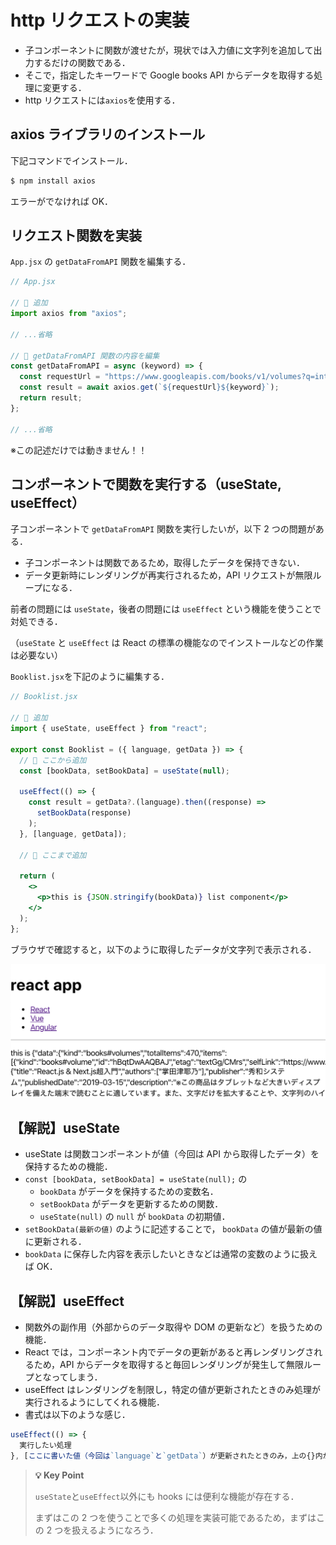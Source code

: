 # http リクエストの実装

- 子コンポーネントに関数が渡せたが，現状では入力値に文字列を追加して出力するだけの関数である．
- そこで，指定したキーワードで Google books API からデータを取得する処理に変更する．
- http リクエストには`axios`を使用する．

## axios ライブラリのインストール

下記コマンドでインストール．

```bash
$ npm install axios
```

エラーがでなければ OK．

## リクエスト関数を実装

`App.jsx` の `getDataFromAPI` 関数を編集する．

```jsx
// App.jsx

// 🔽 追加
import axios from "axios";

// ...省略

// 🔽 getDataFromAPI 関数の内容を編集
const getDataFromAPI = async (keyword) => {
  const requestUrl = "https://www.googleapis.com/books/v1/volumes?q=intitle:";
  const result = await axios.get(`${requestUrl}${keyword}`);
  return result;
};

// ...省略
```

※この記述だけでは動きません！！

## コンポーネントで関数を実行する（useState, useEffect）

子コンポーネントで `getDataFromAPI` 関数を実行したいが，以下 2 つの問題がある．

- 子コンポーネントは関数であるため，取得したデータを保持できない．
- データ更新時にレンダリングが再実行されるため，API リクエストが無限ループになる．

前者の問題には `useState`，後者の問題には `useEffect` という機能を使うことで対処できる．

（`useState` と `useEffect` は React の標準の機能なのでインストールなどの作業は必要ない）

`Booklist.jsx`を下記のように編集する．

```jsx
// Booklist.jsx

// 🔽 追加
import { useState, useEffect } from "react";

export const Booklist = ({ language, getData }) => {
  // 🔽 ここから追加
  const [bookData, setBookData] = useState(null);

  useEffect(() => {
    const result = getData?.(language).then((response) =>
      setBookData(response)
    );
  }, [language, getData]);

  // 🔼 ここまで追加

  return (
    <>
      <p>this is {JSON.stringify(bookData)} list component</p>
    </>
  );
};
```

ブラウザで確認すると，以下のように取得したデータが文字列で表示される．

![メイン画面9](./img/mainview09.png)

## 【解説】useState

- useState は関数コンポーネントが値（今回は API から取得したデータ）を保持するための機能．
- `const [bookData, setBookData] = useState(null);` の
  - `bookData` がデータを保持するための変数名．
  - `setBookData` がデータを更新するための関数．
  - `useState(null)` の `null` が `bookData` の初期値．
- `setBookData(最新の値)` のように記述することで， `bookData` の値が最新の値に更新される．
- `bookData` に保存した内容を表示したいときなどは通常の変数のように扱えば OK．

## 【解説】useEffect

- 関数外の副作用（外部からのデータ取得や DOM の更新など）を扱うための機能．
- React では，コンポーネント内でデータの更新があると再レンダリングされるため，API からデータを取得すると毎回レンダリングが発生して無限ループとなってしまう．
- useEffect はレンダリングを制限し，特定の値が更新されたときのみ処理が実行されるようにしてくれる機能．
- 書式は以下のような感じ．

```jsx
useEffect(() => {
  実行したい処理
}, [ここに書いた値（今回は`language`と`getData`）が更新されたときのみ，上の{}内が実行される．ここに値を書くときは配列で書く]);
```

> **💡 Key Point**
>
> `useState`と`useEffect`以外にも hooks には便利な機能が存在する．
>
> まずはこの 2 つを使うことで多くの処理を実装可能であるため，まずはこの 2 つを扱えるようになろう．
